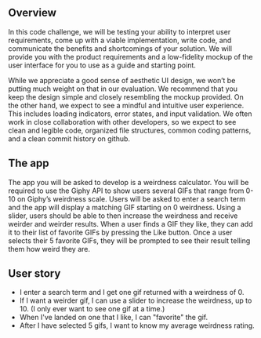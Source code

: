 ## Overview
In this code challenge, we will be testing your ability to interpret user requirements, come up with a viable implementation, write code, and communicate the benefits and shortcomings of your solution. We will provide you with the product requirements and a low-fidelity mockup of the user interface for you to use as a guide and starting point. 

While we appreciate a good sense of aesthetic UI design, we won’t be putting much weight on that in our evaluation. We recommend that you keep the design simple and closely resembling the mockup provided. On the other hand, we expect to see a mindful and intuitive user experience. This includes loading indicators, error states, and input validation. We often work in close collaboration with other developers, so we expect to see clean and legible code, organized file structures, common coding patterns, and a clean commit history on github.

## The app
The app you will be asked to develop is a weirdness calculator. You will be required to use the Giphy API to show users several GIFs that range from 0-10 on Giphy’s weirdness scale. Users will be asked to enter a search term and the app will display a matching GIF starting on 0 weirdness. Using a slider, users should be able to then increase the weirdness and receive weirder and weirder results. When a user finds a GIF they like, they can add it to their list of favorite GIFs by pressing the Like button. Once a user selects their 5 favorite GIFs, they will be prompted to see their result telling them how weird they are.

## User story
- I enter a search term and I get one gif returned with a weirdness of 0.
- If I want a weirder gif, I can use a slider to increase the weirdness, up to 10. (I only ever want to see one gif at a time.)
- When I've landed on one that I like, I can "favorite" the gif.
- After I have selected 5 gifs, I want to know my average weirdness rating.
